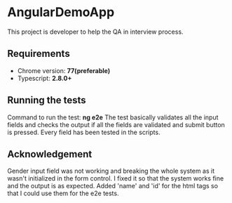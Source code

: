 # AngularDemoApp
This project is developer to help the QA in interview process.

## Requirements
* Chrome version: **77(preferable)**
* Typescript: **2.8.0+**

## Running the tests
Command to run the test: **ng e2e**
The test basically validates all the input fields and checks the output if all the fields are validated and submit button is pressed. 
Every field has been tested in the scripts.

## Acknowledgement
Gender input field was not working and breaking the whole system as it wasn't initialized in the form control. I fixed it so that the system works fine and the output is as expected.
Added 'name' and 'id' for the html tags so that I could use them for the e2e tests.







